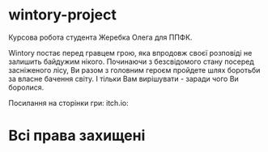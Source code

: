 # wintory-project
Курсова робота студента Жеребка Олега для ППФК.

Wintory постає перед гравцем грою, яка впродовж своєї розповіді не залишить байдужим нікого. Починаючи з безсвідомого стану посеред засніженого лісу, Ви разом з головним героєм пройдете шлях боротьби за власне бачення світу. І тільки Вам вирішувати - заради чого Ви боролися.

Посилання на сторінки гри:
itch.io: 


# Всі права захищені
